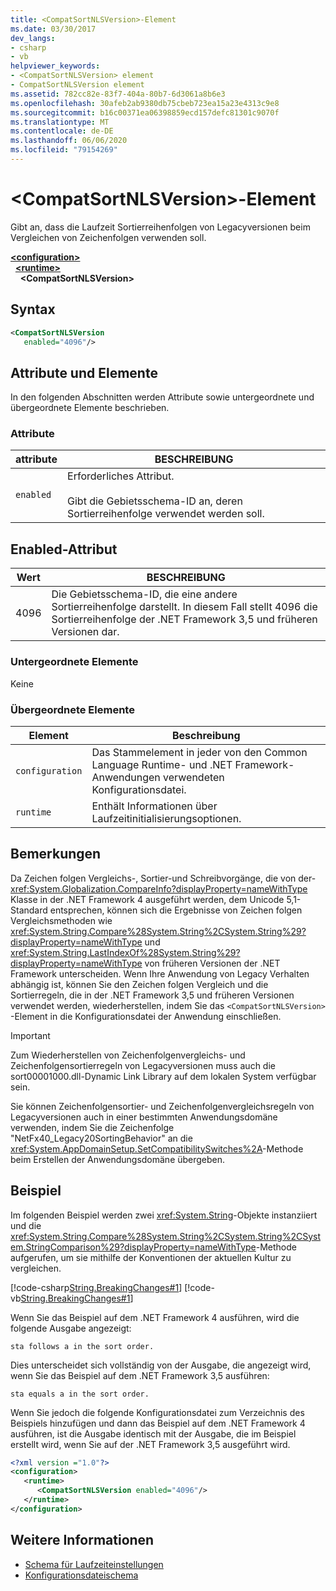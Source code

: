 ```yaml
---
title: <CompatSortNLSVersion>-Element
ms.date: 03/30/2017
dev_langs:
- csharp
- vb
helpviewer_keywords:
- <CompatSortNLSVersion> element
- CompatSortNLSVersion element
ms.assetid: 782cc82e-83f7-404a-80b7-6d3061a8b6e3
ms.openlocfilehash: 30afeb2ab9380db75cbeb723ea15a23e4313c9e8
ms.sourcegitcommit: b16c00371ea06398859ecd157defc81301c9070f
ms.translationtype: MT
ms.contentlocale: de-DE
ms.lasthandoff: 06/06/2020
ms.locfileid: "79154269"
---
```

# <a name="compatsortnlsversion-element"></a>\<CompatSortNLSVersion>-Element
Gibt an, dass die Laufzeit Sortierreihenfolgen von Legacyversionen beim Vergleichen von Zeichenfolgen verwenden soll.  
  
[**\<configuration>**](../configuration-element.md)\
&nbsp;&nbsp;[**\<runtime>**](runtime-element.md)\
&nbsp;&nbsp;&nbsp;&nbsp;**\<CompatSortNLSVersion>**  
  
## <a name="syntax"></a>Syntax  
  
```xml  
<CompatSortNLSVersion
   enabled="4096"/>  
```  
  
## <a name="attributes-and-elements"></a>Attribute und Elemente  
 In den folgenden Abschnitten werden Attribute sowie untergeordnete und übergeordnete Elemente beschrieben.  
  
### <a name="attributes"></a>Attribute  
  
|attribute|BESCHREIBUNG|  
|---------------|-----------------|  
|`enabled`|Erforderliches Attribut.<br /><br /> Gibt die Gebietsschema-ID an, deren Sortierreihenfolge verwendet werden soll.|  
  
## <a name="enabled-attribute"></a>Enabled-Attribut  
  
|Wert|BESCHREIBUNG|  
|-----------|-----------------|  
|4096|Die Gebietsschema-ID, die eine andere Sortierreihenfolge darstellt. In diesem Fall stellt 4096 die Sortierreihenfolge der .NET Framework 3,5 und früheren Versionen dar.|  
  
### <a name="child-elements"></a>Untergeordnete Elemente  
 Keine  
  
### <a name="parent-elements"></a>Übergeordnete Elemente  
  
|Element|Beschreibung|  
|-------------|-----------------|  
|`configuration`|Das Stammelement in jeder von den Common Language Runtime- und .NET Framework-Anwendungen verwendeten Konfigurationsdatei.|  
|`runtime`|Enthält Informationen über Laufzeitinitialisierungsoptionen.|  
  
## <a name="remarks"></a>Bemerkungen  
 Da Zeichen folgen Vergleichs-, Sortier-und Schreibvorgänge, die von der- <xref:System.Globalization.CompareInfo?displayProperty=nameWithType> Klasse in der .NET Framework 4 ausgeführt werden, dem Unicode 5,1-Standard entsprechen, können sich die Ergebnisse von Zeichen folgen Vergleichsmethoden wie <xref:System.String.Compare%28System.String%2CSystem.String%29?displayProperty=nameWithType> und <xref:System.String.LastIndexOf%28System.String%29?displayProperty=nameWithType> von früheren Versionen der .NET Framework unterscheiden. Wenn Ihre Anwendung von Legacy Verhalten abhängig ist, können Sie den Zeichen folgen Vergleich und die Sortierregeln, die in der .NET Framework 3,5 und früheren Versionen verwendet werden, wiederherstellen, indem Sie das `<CompatSortNLSVersion>` -Element in die Konfigurationsdatei der Anwendung einschließen.  
  
> [!IMPORTANT]
> Zum Wiederherstellen von Zeichenfolgenvergleichs- und Zeichenfolgensortierregeln von Legacyversionen muss auch die sort00001000.dll-Dynamic Link Library auf dem lokalen System verfügbar sein.  
  
 Sie können Zeichenfolgensortier- und Zeichenfolgenvergleichsregeln von Legacyversionen auch in einer bestimmten Anwendungsdomäne verwenden, indem Sie die Zeichenfolge "NetFx40_Legacy20SortingBehavior" an die <xref:System.AppDomainSetup.SetCompatibilitySwitches%2A>-Methode beim Erstellen der Anwendungsdomäne übergeben.  
  
## <a name="example"></a>Beispiel  
 Im folgenden Beispiel werden zwei <xref:System.String>-Objekte instanziiert und die <xref:System.String.Compare%28System.String%2CSystem.String%2CSystem.StringComparison%29?displayProperty=nameWithType>-Methode aufgerufen, um sie mithilfe der Konventionen der aktuellen Kultur zu vergleichen.  
  
 [!code-csharp[String.BreakingChanges#1](../../../../../samples/snippets/csharp/VS_Snippets_CLR/string.breakingchanges/cs/example1.cs#1)]
 [!code-vb[String.BreakingChanges#1](../../../../../samples/snippets/visualbasic/VS_Snippets_CLR/string.breakingchanges/vb/example1.vb#1)]  
  
 Wenn Sie das Beispiel auf dem .NET Framework 4 ausführen, wird die folgende Ausgabe angezeigt:
  
```console
sta follows a in the sort order.  
```  
  
 Dies unterscheidet sich vollständig von der Ausgabe, die angezeigt wird, wenn Sie das Beispiel auf dem .NET Framework 3,5 ausführen:
  
```console
sta equals a in the sort order.  
```  
  
 Wenn Sie jedoch die folgende Konfigurationsdatei zum Verzeichnis des Beispiels hinzufügen und dann das Beispiel auf dem .NET Framework 4 ausführen, ist die Ausgabe identisch mit der Ausgabe, die im Beispiel erstellt wird, wenn Sie auf der .NET Framework 3,5 ausgeführt wird.  
  
```xml  
<?xml version ="1.0"?>  
<configuration>  
   <runtime>  
      <CompatSortNLSVersion enabled="4096"/>  
   </runtime>  
</configuration>  
```  
  
## <a name="see-also"></a>Weitere Informationen

- [Schema für Laufzeiteinstellungen](index.md)
- [Konfigurationsdateischema](../index.md)
